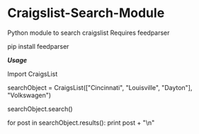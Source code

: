 # Craigslist-Search-Module
Python module to search craigslist
Requires feedparser

pip install feedparser


***Usage***

Import CraigsList

searchObject = CraigsList(["Cincinnati", "Louisville", "Dayton"], "Volkswagen")

searchObject.search()

for post in searchObject.results():
	print post + "\n"

